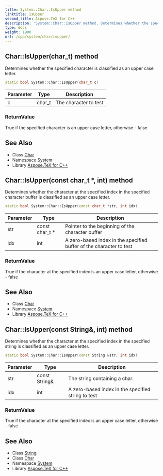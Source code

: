 ```yaml
---
title: System::Char::IsUpper method
linktitle: IsUpper
second_title: Aspose.TeX for C++
description: 'System::Char::IsUpper method. Determines whether the specified character is classified as an upper case letter in C++.'
type: docs
weight: 1900
url: /cpp/system/char/isupper/
---
```

## Char::IsUpper(char_t) method


Determines whether the specified character is classified as an upper case letter.

```cpp
static bool System::Char::IsUpper(char_t c)
```


| Parameter | Type | Description |
| --- | --- | --- |
| c | char_t | The character to test |

### ReturnValue

True if the specified character is an upper case letter, otherwise - false

## See Also

* Class [Char](../)
* Namespace [System](../../)
* Library [Aspose.TeX for C++](../../../)
## Char::IsUpper(const char_t *, int) method


Determines whether the character at the specified index in the specified character buffer is classified as an upper case letter.

```cpp
static bool System::Char::IsUpper(const char_t *str, int idx)
```


| Parameter | Type | Description |
| --- | --- | --- |
| str | const char_t * | Pointer to the beginning of the character buffer |
| idx | int | A zero-based index in the specified buffer of the character to test |

### ReturnValue

True if the character at the specified index is an upper case letter, otherwise - false

## See Also

* Class [Char](../)
* Namespace [System](../../)
* Library [Aspose.TeX for C++](../../../)
## Char::IsUpper(const String\&, int) method


Determines whether the character at the specified index in the specified string is classified as an upper case letter.

```cpp
static bool System::Char::IsUpper(const String &str, int idx)
```


| Parameter | Type | Description |
| --- | --- | --- |
| str | const String\& | The string containing a char. |
| idx | int | A zero-based index in the specified string to test |

### ReturnValue

True if the character at the specified index is an upper case letter, otherwise - false

## See Also

* Class [String](../../string/)
* Class [Char](../)
* Namespace [System](../../)
* Library [Aspose.TeX for C++](../../../)
